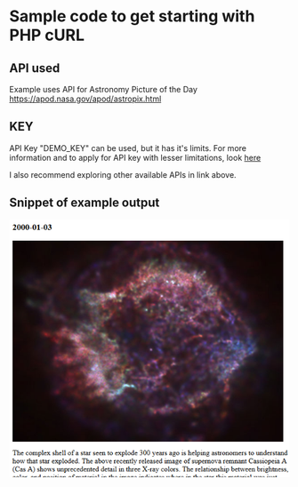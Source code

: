 # Sample code to get starting with PHP cURL

## API used
Example uses API for Astronomy Picture of the Day
https://apod.nasa.gov/apod/astropix.html

## KEY
API Key "DEMO_KEY" can be used, but it has it's limits. 
For more information and to apply for API key with lesser limitations, look [here](https://api.nasa.gov/api.html#authentication)

I also recommend exploring other available APIs in link above.

## Snippet of example output
![Example Output](example-output.PNG?raw=true "Example Output")
